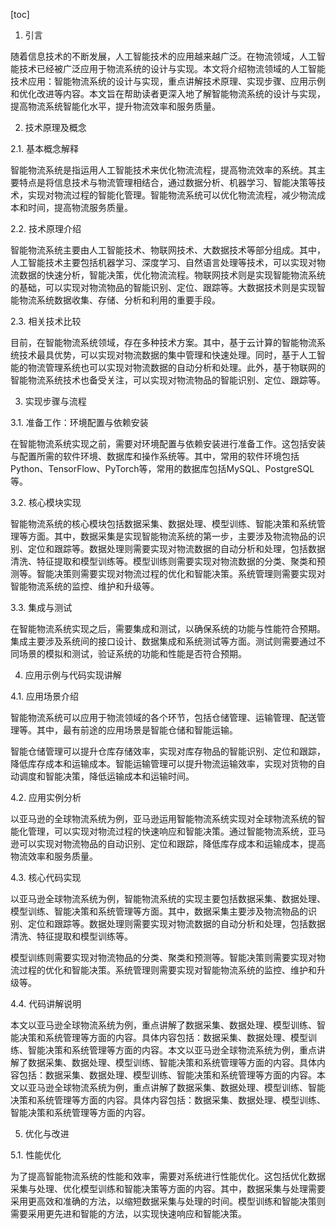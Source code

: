
[toc]                    
                
                
1. 引言

随着信息技术的不断发展，人工智能技术的应用越来越广泛。在物流领域，人工智能技术已经被广泛应用于物流系统的设计与实现。本文将介绍物流领域的人工智能技术应用：智能物流系统的设计与实现，重点讲解技术原理、实现步骤、应用示例和优化改进等内容。本文旨在帮助读者更深入地了解智能物流系统的设计与实现，提高物流系统智能化水平，提升物流效率和服务质量。

2. 技术原理及概念

2.1. 基本概念解释

智能物流系统是指运用人工智能技术来优化物流流程，提高物流效率的系统。其主要特点是将信息技术与物流管理相结合，通过数据分析、机器学习、智能决策等技术，实现对物流过程的智能化管理。智能物流系统可以优化物流流程，减少物流成本和时间，提高物流服务质量。

2.2. 技术原理介绍

智能物流系统主要由人工智能技术、物联网技术、大数据技术等部分组成。其中，人工智能技术主要包括机器学习、深度学习、自然语言处理等技术，可以实现对物流数据的快速分析，智能决策，优化物流流程。物联网技术则是实现智能物流系统的基础，可以实现对物流物品的智能识别、定位、跟踪等。大数据技术则是实现智能物流系统数据收集、存储、分析和利用的重要手段。

2.3. 相关技术比较

目前，在智能物流系统领域，存在多种技术方案。其中，基于云计算的智能物流系统技术最具优势，可以实现对物流数据的集中管理和快速处理。同时，基于人工智能的物流管理系统也可以实现对物流数据的自动分析和处理。此外，基于物联网的智能物流系统技术也备受关注，可以实现对物流物品的智能识别、定位、跟踪等。

3. 实现步骤与流程

3.1. 准备工作：环境配置与依赖安装

在智能物流系统实现之前，需要对环境配置与依赖安装进行准备工作。这包括安装与配置所需的软件环境、数据库和操作系统等。其中，常用的软件环境包括Python、TensorFlow、PyTorch等，常用的数据库包括MySQL、PostgreSQL等。

3.2. 核心模块实现

智能物流系统的核心模块包括数据采集、数据处理、模型训练、智能决策和系统管理等方面。其中，数据采集是实现智能物流系统的第一步，主要涉及物流物品的识别、定位和跟踪等。数据处理则需要实现对物流数据的自动分析和处理，包括数据清洗、特征提取和模型训练等。模型训练则需要实现对物流数据的分类、聚类和预测等。智能决策则需要实现对物流过程的优化和智能决策。系统管理则需要实现对智能物流系统的监控、维护和升级等。

3.3. 集成与测试

在智能物流系统实现之后，需要集成和测试，以确保系统的功能与性能符合预期。集成主要涉及系统间的接口设计、数据集成和系统测试等方面。测试则需要通过不同场景的模拟和测试，验证系统的功能和性能是否符合预期。

4. 应用示例与代码实现讲解

4.1. 应用场景介绍

智能物流系统可以应用于物流领域的各个环节，包括仓储管理、运输管理、配送管理等。其中，最有前途的应用场景是智能仓储和智能运输。

智能仓储管理可以提升仓库存储效率，实现对库存物品的智能识别、定位和跟踪，降低库存成本和运输成本。智能运输管理可以提升物流运输效率，实现对货物的自动调度和智能决策，降低运输成本和运输时间。

4.2. 应用实例分析

以亚马逊的全球物流系统为例，亚马逊运用智能物流系统实现对全球物流系统的智能化管理，可以实现对物流过程的快速响应和智能决策。通过智能物流系统，亚马逊可以实现对物流物品的自动识别、定位和跟踪，降低库存成本和运输成本，提高物流效率和服务质量。

4.3. 核心代码实现

以亚马逊全球物流系统为例，智能物流系统的实现主要包括数据采集、数据处理、模型训练、智能决策和系统管理等方面。其中，数据采集主要涉及物流物品的识别、定位和跟踪等。数据处理则需要实现对物流数据的自动分析和处理，包括数据清洗、特征提取和模型训练等。

模型训练则需要实现对物流物品的分类、聚类和预测等。智能决策则需要实现对物流过程的优化和智能决策。系统管理则需要实现对智能物流系统的监控、维护和升级等。

4.4. 代码讲解说明

本文以亚马逊全球物流系统为例，重点讲解了数据采集、数据处理、模型训练、智能决策和系统管理等方面的内容。具体内容包括：数据采集、数据处理、模型训练、智能决策和系统管理等方面的内容。本文以亚马逊全球物流系统为例，重点讲解了数据采集、数据处理、模型训练、智能决策和系统管理等方面的内容。具体内容包括：数据采集、数据处理、模型训练、智能决策和系统管理等方面的内容。本文以亚马逊全球物流系统为例，重点讲解了数据采集、数据处理、模型训练、智能决策和系统管理等方面的内容。具体内容包括：数据采集、数据处理、模型训练、智能决策和系统管理等方面的内容。

5. 优化与改进

5.1. 性能优化

为了提高智能物流系统的性能和效率，需要对系统进行性能优化。这包括优化数据采集与处理、优化模型训练和智能决策等方面的内容。其中，数据采集与处理需要采用更高效和准确的方法，以缩短数据采集与处理的时间。模型训练和智能决策则需要采用更先进和智能的方法，以实现快速响应和智能决策。

